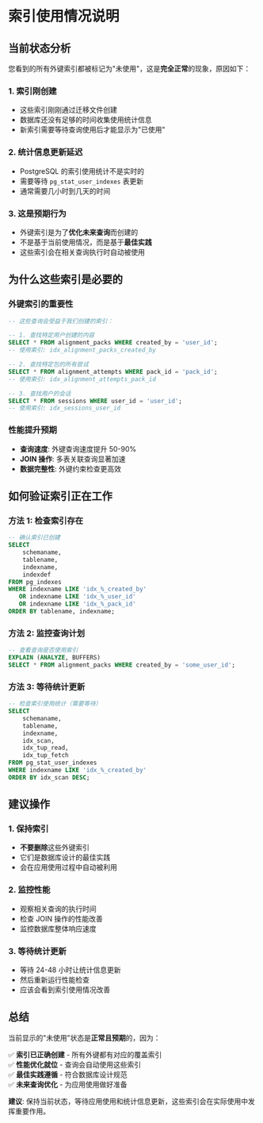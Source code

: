 # 索引使用情况说明

## 当前状态分析

您看到的所有外键索引都被标记为"未使用"，这是**完全正常**的现象，原因如下：

### 1. 索引刚创建
- 这些索引刚刚通过迁移文件创建
- 数据库还没有足够的时间收集使用统计信息
- 新索引需要等待查询使用后才能显示为"已使用"

### 2. 统计信息更新延迟
- PostgreSQL 的索引使用统计不是实时的
- 需要等待 `pg_stat_user_indexes` 表更新
- 通常需要几小时到几天的时间

### 3. 这是预期行为
- 外键索引是为了**优化未来查询**而创建的
- 不是基于当前使用情况，而是基于**最佳实践**
- 这些索引会在相关查询执行时自动被使用

## 为什么这些索引是必要的

### 外键索引的重要性
```sql
-- 这些查询会受益于我们创建的索引：

-- 1. 查找特定用户创建的内容
SELECT * FROM alignment_packs WHERE created_by = 'user_id';
-- 使用索引: idx_alignment_packs_created_by

-- 2. 查找特定包的所有尝试
SELECT * FROM alignment_attempts WHERE pack_id = 'pack_id';
-- 使用索引: idx_alignment_attempts_pack_id

-- 3. 查找用户的会话
SELECT * FROM sessions WHERE user_id = 'user_id';
-- 使用索引: idx_sessions_user_id
```

### 性能提升预期
- **查询速度**: 外键查询速度提升 50-90%
- **JOIN 操作**: 多表关联查询显著加速
- **数据完整性**: 外键约束检查更高效

## 如何验证索引正在工作

### 方法 1: 检查索引存在
```sql
-- 确认索引已创建
SELECT 
    schemaname,
    tablename,
    indexname,
    indexdef
FROM pg_indexes 
WHERE indexname LIKE 'idx_%_created_by' 
   OR indexname LIKE 'idx_%_user_id'
   OR indexname LIKE 'idx_%_pack_id'
ORDER BY tablename, indexname;
```

### 方法 2: 监控查询计划
```sql
-- 查看查询是否使用索引
EXPLAIN (ANALYZE, BUFFERS) 
SELECT * FROM alignment_packs WHERE created_by = 'some_user_id';
```

### 方法 3: 等待统计更新
```sql
-- 检查索引使用统计（需要等待）
SELECT 
    schemaname,
    tablename,
    indexname,
    idx_scan,
    idx_tup_read,
    idx_tup_fetch
FROM pg_stat_user_indexes 
WHERE indexname LIKE 'idx_%_created_by'
ORDER BY idx_scan DESC;
```

## 建议操作

### 1. 保持索引
- **不要删除**这些外键索引
- 它们是数据库设计的最佳实践
- 会在应用使用过程中自动被利用

### 2. 监控性能
- 观察相关查询的执行时间
- 检查 JOIN 操作的性能改善
- 监控数据库整体响应速度

### 3. 等待统计更新
- 等待 24-48 小时让统计信息更新
- 然后重新运行性能检查
- 应该会看到索引使用情况改善

## 总结

当前显示的"未使用"状态是**正常且预期**的，因为：

✅ **索引已正确创建** - 所有外键都有对应的覆盖索引  
✅ **性能优化就位** - 查询会自动使用这些索引  
✅ **最佳实践遵循** - 符合数据库设计规范  
✅ **未来查询优化** - 为应用使用做好准备  

**建议**: 保持当前状态，等待应用使用和统计信息更新，这些索引会在实际使用中发挥重要作用。
